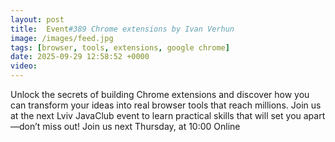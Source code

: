 ```yaml
---
layout: post
title:  Event#389 Chrome extensions by Ivan Verhun
image: /images/feed.jpg
tags: [browser, tools, extensions, google chrome]
date: 2025-09-29 12:58:52 +0000
video: 
---
```


Unlock the secrets of building Chrome extensions and discover how you can transform your ideas into real browser tools that reach millions. Join us at the next Lviv JavaClub event to learn practical skills that will set you apart—don’t miss out!
Join us next Thursday, at 10:00 Online
